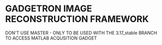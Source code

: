 GADGETRON IMAGE RECONSTRUCTION FRAMEWORK
=========================================

DON'T USE MASTER - ONLY TO BE USED WITH THE 3.17_stable BRANCH TO ACCESS MATLAB ACQUSITION GADGET
